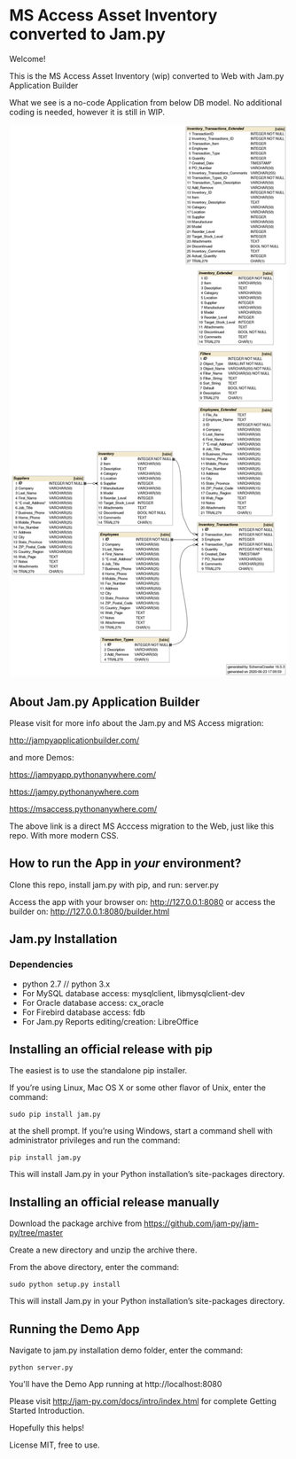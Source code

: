 # MS Access Asset Inventory converted to Jam.py 

Welcome! 

This is the MS Access Asset Inventory (wip) converted to Web with Jam.py Application Builder


What we see is a no-code Application from below DB model. No additional coding is needed, however it is still in WIP.


![MS Access Database](https://github.com/platipusica/AssetInventoryMSAccess/blob/master/images/MSAssetInv.png)



About Jam.py Application Builder
------------

Please visit for more info about the Jam.py and MS Access migration:

http://jampyapplicationbuilder.com/

and more Demos:

https://jampyapp.pythonanywhere.com/

https://jampy.pythonanywhere.com

https://msaccess.pythonanywhere.com/

The above link is a direct MS Acccess migration to the Web, just like this repo. With more modern CSS.


How to run the App in *your* environment?
------------

Clone this repo, install jam.py with pip, and run: server.py

Access the app with your browser on: http://127.0.0.1:8080
or access the builder on: http://127.0.0.1:8080/builder.html

Jam.py Installation
------------

### Dependencies

 * python 2.7 // python 3.x
 * For MySQL database access: mysqlclient, libmysqlclient-dev
 * For Oracle database access: cx_oracle
 * For Firebird database access: fdb
 * For Jam.py Reports editing/creation: LibreOffice

## Installing an official release with pip


The easiest is to use the standalone pip installer.

If you’re using Linux, Mac OS X or some other flavor of Unix, enter the command:
```
sudo pip install jam.py 
```
at the shell prompt. If you’re using Windows, start a command shell with administrator privileges and run the command:
```
pip install jam.py
```
This will install Jam.py in your Python installation’s site-packages directory.


## Installing an official release manually

Download the package archive from https://github.com/jam-py/jam-py/tree/master

Create a new directory and unzip the archive there.

From the above directory, enter the command:

```
sudo python setup.py install
```

This will install Jam.py in your Python installation’s site-packages directory.

## Running the Demo App

Navigate to jam.py installation demo folder, enter the command:
```
python server.py
```

You'll have the Demo App running at http://localhost:8080


Please visit http://jam-py.com/docs/intro/index.html for complete Getting Started Introduction.


Hopefully this helps!

License MIT, free to use.
